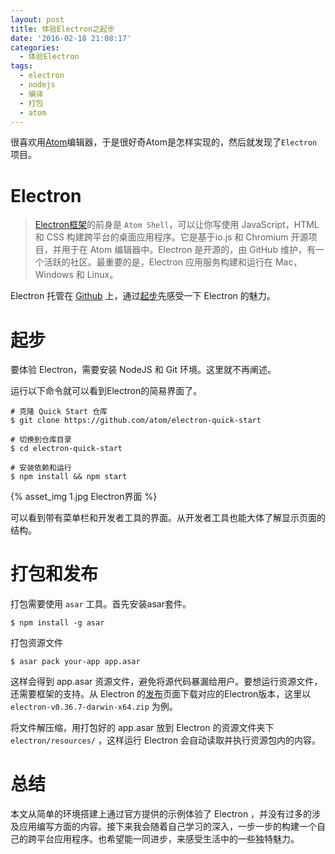 ```yaml
---
layout: post
title: 体验Electron之起步
date: '2016-02-18 21:08:17'
categories:
  - 体验Electron
tags:
  - electron
  - nodejs
  - 编译
  - 打包
  - atom
---
```


很喜欢用[Atom](https://atom.io/)编辑器，于是很好奇Atom是怎样实现的，然后就发现了`Electron`项目。

# Electron

> [Electron框架](http://electron.atom.io/)的前身是 `Atom Shell`，可以让你写使用 JavaScript，HTML 和 CSS 构建跨平台的桌面应用程序。它是基于io.js 和 Chromium 开源项目，并用于在 Atom 编辑器中。Electron 是开源的，由 GitHub 维护，有一个活跃的社区。最重要的是，Electron 应用服务构建和运行在 Mac，Windows 和 Linux。

Electron 托管在 [Github](https://github.com/atom/electron) 上，通过[起步](http://electron.atom.io/#get-started)先感受一下 Electron 的魅力。

# 起步

要体验 Electron，需要安装 NodeJS 和 Git 环境。这里就不再阐述。

运行以下命令就可以看到Electron的简易界面了。

```
# 克隆 Quick Start 仓库
$ git clone https://github.com/atom/electron-quick-start

# 切换到仓库目录
$ cd electron-quick-start

# 安装依赖和运行
$ npm install && npm start
```

{% asset_img 1.jpg Electron界面 %}

可以看到带有菜单栏和开发者工具的界面。从开发者工具也能大体了解显示页面的结构。

# 打包和发布

打包需要使用 `asar` 工具。首先安装asar套件。

```
$ npm install -g asar
```

打包资源文件

```
$ asar pack your-app app.asar
```

这样会得到 app.asar 资源文件，避免将源代码暴漏给用户。要想运行资源文件，还需要框架的支持。从 Electron 的[发布](https://github.com/atom/electron/releases)页面下载对应的Electron版本，这里以 `electron-v0.36.7-darwin-x64.zip` 为例。

将文件解压缩，用打包好的 app.asar 放到 Electron 的资源文件夹下 `electron/resources/` ，这样运行 Electron 会自动读取并执行资源包内的内容。

# 总结

本文从简单的环境搭建上通过官方提供的示例体验了 Electron ，并没有过多的涉及应用编写方面的内容。接下来我会随着自己学习的深入，一步一步的构建一个自己的跨平台应用程序。也希望能一同进步，来感受生活中的一些独特魅力。
